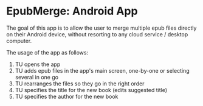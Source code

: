 EpubMerge: Android App
======================

The goal of this app is to allow the user to merge multiple epub files directly on their Android device, without resorting to any cloud service / desktop computer.

The usage of the app as follows:

  1. TU opens the app
  2. TU adds epub files in the app's main screen, one-by-one or selecting several in one go
  3. TU rearranges the files so they go in the right order
  4. TU specifies the title for the new book (edits suggested title)
  5. TU specifies the author for the new book 